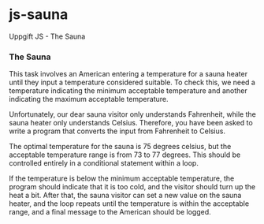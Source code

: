 # js-sauna

Uppgift JS - The Sauna

### The Sauna

This task involves an American entering a temperature for a sauna heater until they input a temperature considered suitable. To check this, we need a temperature indicating the minimum acceptable temperature and another indicating the maximum acceptable temperature.

Unfortunately, our dear sauna visitor only understands Fahrenheit, while the sauna heater only understands Celsius. Therefore, you have been asked to write a program that converts the input from Fahrenheit to Celsius.

The optimal temperature for the sauna is 75 degrees celsius, but the acceptable temperature range is from 73 to 77 degrees. This should be controlled entirely in a conditional statement within a loop.

If the temperature is below the minimum acceptable temperature, the program should indicate that it is too cold, and the visitor should turn up the heat a bit. After that, the sauna visitor can set a new value on the sauna heater, and the loop repeats until the temperature is within the acceptable range, and a final message to the American should be logged.
